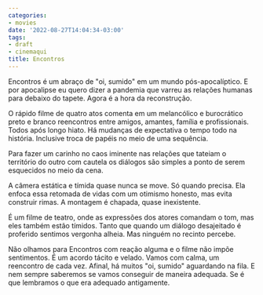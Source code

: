 ```yaml
---
categories:
- movies
date: '2022-08-27T14:04:34-03:00'
tags:
- draft
- cinemaqui
title: Encontros
---
```


Encontros é um abraço de "oi, sumido" em um mundo pós-apocalíptico. E por apocalipse eu quero dizer a pandemia que varreu as relações humanas para debaixo do tapete. Agora é a hora da reconstrução.

O rápido filme de quatro atos comenta em um melancólico e burocrático preto e branco reencontros entre amigos, amantes, família e profissionais. Todos após longo hiato. Há mudanças de expectativa o tempo todo na história. Inclusive troca de papéis no meio de uma sequência.

Para fazer um carinho no caos iminente nas relações que tateiam o território do outro com cautela os diálogos são simples a ponto de serem esquecidos no meio da cena.

A câmera estática e tímida quase nunca se move. Só quando precisa. Ela enfoca essa retomada de vidas com um otimismo honesto, mas evita construir rimas. A montagem é chapada, quase inexistente. 

É um filme de teatro, onde as expressões dos atores comandam o tom, mas eles também estão tímidos. Tanto que quando um diálogo desajeitado é proferido sentimos vergonha alheia. Mas ninguém no recinto percebe.

Não olhamos para Encontros com reação alguma e o filme não impõe sentimentos. É um acordo tácito e velado. Vamos com calma, um reencontro de cada vez. Afinal, há muitos "oi, sumido" aguardando na fila. E nem sempre saberemos se vamos conseguir de maneira adequada. Se é que lembramos o que era adequado antigamente.
